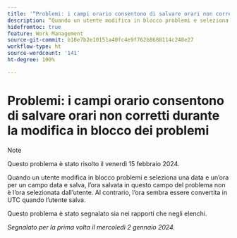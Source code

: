 ```yaml
---
title: '“Problemi: i campi orario consentono di salvare orari non corretti durante la modifica in blocco dei problemi”'
description: “Quando un utente modifica in blocco problemi e seleziona una data e un’ora per un campo data e salva, l’ora salvata in questo campo del problema non è l’ora selezionata dall’utente. Al contrario, l’ora sembra essere convertita in UTC quando l’utente salva.”
hidefromtoc: true
feature: Work Management
source-git-commit: b10e7b2e10151a40fc4e9f762b8688114c248e27
workflow-type: ht
source-wordcount: '141'
ht-degree: 100%

---
```



# Problemi: i campi orario consentono di salvare orari non corretti durante la modifica in blocco dei problemi

>[!NOTE]
>
>Questo problema è stato risolto il venerdì 15 febbraio 2024.

Quando un utente modifica in blocco problemi e seleziona una data e un’ora per un campo data e salva, l’ora salvata in questo campo del problema non è l’ora selezionata dall’utente. Al contrario, l’ora sembra essere convertita in UTC quando l’utente salva.

Questo problema è stato segnalato sia nei rapporti che negli elenchi.

_Segnalato per la prima volta il mercoledì 2 gennaio 2024._
